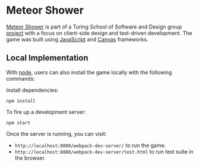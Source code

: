 # Meteor Shower

[Meteor Shower](#) is part of a Turing School of Software and Design group [project](https://github.com/turingschool/lesson_plans/blob/master/ruby_04-apis_and_scalability/gametime_project.markdown) with a focus on client-side design and test-driven development. The game was built using [JavaScript](https://www.javascript.com/) and [Canvas](https://developer.mozilla.org/en-US/docs/Web/HTML/Element/canvas) frameworks.

## Local Implementation
With [node](https://nodejs.org/en/), users can also install the game locally with the following commands:

Install dependencies:

```
npm install
```

To fire up a development server:

```
npm start
```

Once the server is running, you can visit:

* `http://localhost:8080/webpack-dev-server/` to run the game.
* `http://localhost:8080/webpack-dev-server/test.html` to run test suite in the browser.
